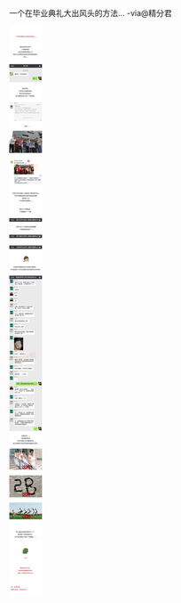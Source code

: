 
一个在毕业典礼大出风头的方法...  -via@精分君

![83d1510bd90246e79fda15140be38015.jpg](https://raw.githubusercontent.com/wxlzmt/cdn1/master/ext/qw/groups/30094/83d1510bd90246e79fda15140be38015.jpg)
